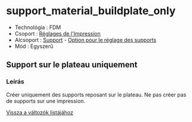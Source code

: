 # support\_material\_buildplate\_only

* Technológia : FDM
* Csoport : [Réglages de l'Impression](../print_settings/print_settings.md)
* Alcsoport : [Support](../print_settings/print_settings.md#support) - [Option pour le réglage des supports](../print_settings/print_settings.md#option-pour-le-réglage-des-supports)
* Mód : Egyszerű

## Support sur le plateau uniquement

### Leírás

Créer uniquement des supports reposant sur le plateau. Ne pas créer pas de supports sur une impression.

[Vissza a változók listájához](variable_list.md)

